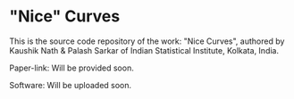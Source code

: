 # "Nice" Curves

This is the source code repository of the work: "Nice Curves", 
authored by Kaushik Nath & Palash Sarkar of Indian Statistical Institute, Kolkata, India.

Paper-link: Will be provided soon.

Software: Will be uploaded soon.
